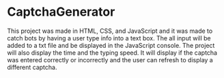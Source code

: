 # CaptchaGenerator

This project was made in HTML, CSS, and JavaScript and it was made to catch bots by having a user type info into a text box. 
The all input will be added to a txt file and be displayed in the JavaScript console. The project will also display the time and the typing speed.
It will display if the captcha was entered correctly or incorrectly and the user can refresh to display a different captcha.
